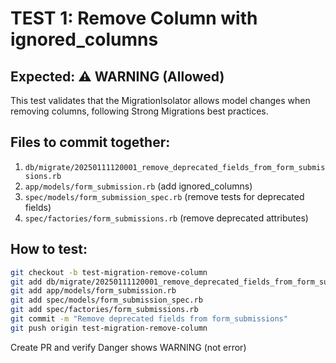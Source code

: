 # TEST 1: Remove Column with ignored_columns
## Expected: ⚠️ WARNING (Allowed)

This test validates that the MigrationIsolator allows model changes when removing columns,
following Strong Migrations best practices.

## Files to commit together:
1. `db/migrate/20250111120001_remove_deprecated_fields_from_form_submissions.rb`
2. `app/models/form_submission.rb` (add ignored_columns)
3. `spec/models/form_submission_spec.rb` (remove tests for deprecated fields)
4. `spec/factories/form_submissions.rb` (remove deprecated attributes)

## How to test:
```bash
git checkout -b test-migration-remove-column
git add db/migrate/20250111120001_remove_deprecated_fields_from_form_submissions.rb
git add app/models/form_submission.rb
git add spec/models/form_submission_spec.rb
git add spec/factories/form_submissions.rb
git commit -m "Remove deprecated fields from form_submissions"
git push origin test-migration-remove-column
```

Create PR and verify Danger shows WARNING (not error)
